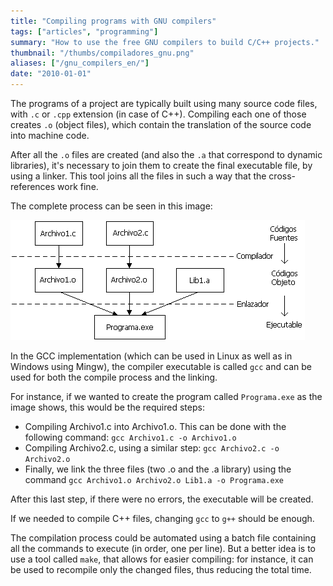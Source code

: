 ```yaml
---
title: "Compiling programs with GNU compilers"
tags: ["articles", "programming"]
summary: "How to use the free GNU compilers to build C/C++ projects."
thumbnail: "/thumbs/compiladores_gnu.png"
aliases: ["/gnu_compilers_en/"]
date: "2010-01-01"
---
```


The programs of a project are typically built using many source code files, with `.c` or `.cpp` extension (in case of C++). Compiling each one of those creates `.o` (object files), which contain the translation of the source code into machine code.

After all the `.o` files are created (and also the `.a` that correspond to dynamic libraries), it's necessary to join them to create the final executable file, by using a linker. This tool joins all the files in such a way that the cross-references work fine.

The complete process can be seen in this image:

![Compile and link process](/images/com_enlazado.png)

In the GCC implementation (which can be used in Linux as well as in Windows using Mingw), the compiler executable is called `gcc` and can be used for both the compile process and the linking.

For instance, if we wanted to create the program called `Programa.exe` as the image shows, this would be the required steps:

* Compiling Archivo1.c into Archivo1.o. This can be done with the following command: `gcc Archivo1.c -o Archivo1.o`
* Compiling Archivo2.c, using a similar step: `gcc Archivo2.c -o Archivo2.o`
* Finally, we link the three files (two .o and the .a library) using the command `gcc Archivo1.o Archivo2.o Lib1.a -o Programa.exe`

After this last step, if there were no errors, the executable will be created.

If we needed to compile C++ files, changing `gcc` to `g++` should be enough.

The compilation process could be automated using a batch file containing all the commands to execute (in order, one per line). But a better idea is to use a tool called `make`, that allows for easier compiling: for instance, it can be used to recompile only the changed files, thus reducing the total time.
